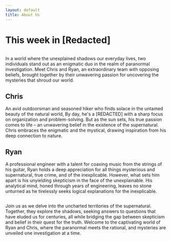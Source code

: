 ```yaml
---
layout: default
title: About Us
---
```


<div class="post">
	<h1 class="pageTitle">This week in [Redacted]</h1>
	<img src="{{ '/assets/img/touring.jpg' }}" alt="">
	<p class="intro">In a world where the unexplained shadows our everyday lives, two individuals stand out as an enigmatic duo in the realm of paranormal investigation. Meet Chris and Ryan, an extraordinary team with opposing beliefs, brought together by their unwavering passion for uncovering the mysteries that shroud our world.</p>
	<p></p>
	<h2>Chris</h2>
	<p>An avid outdoorsman and seasoned hiker who finds solace in the untamed beauty of the natural world, By day, he's a [REDACTED] with a sharp focus on organization and problem-solving. But as the sun sets, his true passion comes to life – an unwavering belief in the existence of the supernatural. Chris embraces the enigmatic and the mystical, drawing inspiration from his deep connection to nature.</p>
	<h2>Ryan</h2>
	<p>A professional engineer with a talent for coaxing music from the strings of his guitar, Ryan holds a deep appreciation for all things mysterious and supernatural, true crime, and of the inexplicable. However, what sets him apart is his unyielding skepticism in the face of the unexplainable. His analytical mind, honed through years of engineering, leaves no stone unturned as he tirelessly seeks logical explanations for the inexplicable.</p>
	<h2></h2>
	<p>Join us as we delve into the uncharted territories of the supernatural. Together, they explore the shadows, seeking answers to questions that have eluded us for centuries, all while bridging the gap between skepticism and belief in their quest for the truth. Welcome to the captivating world of Ryan and Chris, where the paranormal meets the rational, and mysteries are unveiled one investigation at a time.</p>
</div>
